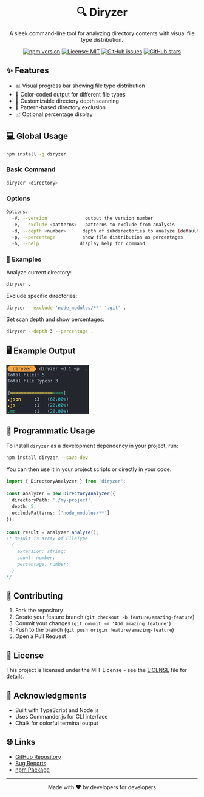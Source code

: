 <div align="center">

# 🔍 Diryzer

A sleek command-line tool for analyzing directory contents with visual file type distribution.

[![npm version](https://img.shields.io/npm/v/diryzer.svg)](https://www.npmjs.com/package/diryzer)
[![License: MIT](https://img.shields.io/badge/License-MIT-yellow.svg)](https://opensource.org/licenses/MIT)
[![GitHub issues](https://img.shields.io/github/issues/SidiqovAbbos/diryzer)](https://github.com/SidiqovAbbos/diryzer/issues)
[![GitHub stars](https://img.shields.io/github/stars/SidiqovAbbos/diryzer)](https://github.com/SidiqovAbbos/diryzer/stargazers)

</div>

## ✨ Features

- 📊 Visual progress bar showing file type distribution
- 🎨 Color-coded output for different file types
- 🔄 Customizable directory depth scanning
- 🚫 Pattern-based directory exclusion
- 📈 Optional percentage display

## 💻 Global Usage

```bash
npm install -g diryzer
```

### Basic Command

```bash
diryzer <directory>
```

### Options

```bash
Options:
  -V, --version              output the version number
  -e, --exclude <patterns>   patterns to exclude from analysis
  -d, --depth <number>      depth of subdirectories to analyze (default: "5")
  -p, --percentage          show file distribution as percentages
  -h, --help               display help for command
```

### 📝 Examples

Analyze current directory:
```bash
diryzer .
```

Exclude specific directories:
```bash
diryzer --exclude 'node_modules/**' '.git' .
```

Set scan depth and show percentages:
```bash
diryzer --depth 3 --percentage .
```

## 🖥️ Example Output

![Output](images/image.png)

## 🔧 Programmatic Usage

To install `diryzer` as a development dependency in your project, run:

```bash
npm install diryzer --save-dev
```

You can then use it in your project scripts or directly in your code.
```typescript
import { DirectoryAnalyzer } from 'diryzer';

const analyzer = new DirectoryAnalyzer({
  directoryPath: './my-project',
  depth: 5,
  excludePatterns: ['node_modules/**']
});

const result = analyzer.analyze();
/* Result is array of FileType
  {
    extension: string;
    count: number; 
    percentage: number; 
  }
*/
```

## 🤝 Contributing

1. Fork the repository
2. Create your feature branch (`git checkout -b feature/amazing-feature`)
3. Commit your changes (`git commit -m 'Add amazing feature'`)
4. Push to the branch (`git push origin feature/amazing-feature`)
5. Open a Pull Request

## 📄 License

This project is licensed under the MIT License - see the [LICENSE](LICENSE) file for details.

## 🙏 Acknowledgments

- Built with TypeScript and Node.js
- Uses Commander.js for CLI interface
- Chalk for colorful terminal output

## 🌐 Links

- [GitHub Repository](https://github.com/SidiqovAbbos/diryzer)
- [Bug Reports](https://github.com/SidiqovAbbos/diryzer/issues)
- [npm Package](https://www.npmjs.com/package/diryzer)

---

<div align="center">
Made with ❤️ by developers for developers
</div>
